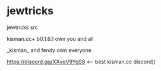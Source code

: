 # jewtricks
jewtricks src

kisman.cc+ b0.1.6.1 own you and all

\_kisman_ and fendy own everyone

https://discord.gg/XXvgV9YgS8 <-- best kisman.cc discord))
